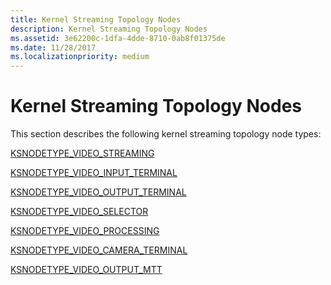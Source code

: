 ```yaml
---
title: Kernel Streaming Topology Nodes
description: Kernel Streaming Topology Nodes
ms.assetid: 3e62200c-1dfa-4dde-8710-0ab8f01375de
ms.date: 11/28/2017
ms.localizationpriority: medium
---
```


# Kernel Streaming Topology Nodes


This section describes the following kernel streaming topology node types:

[KSNODETYPE\_VIDEO\_STREAMING](ksnodetype-video-streaming.md)

[KSNODETYPE\_VIDEO\_INPUT\_TERMINAL](ksnodetype-video-input-terminal.md)

[KSNODETYPE\_VIDEO\_OUTPUT\_TERMINAL](ksnodetype-video-output-terminal.md)

[KSNODETYPE\_VIDEO\_SELECTOR](ksnodetype-video-selector.md)

[KSNODETYPE\_VIDEO\_PROCESSING](ksnodetype-video-processing.md)

[KSNODETYPE\_VIDEO\_CAMERA\_TERMINAL](ksnodetype-video-camera-terminal.md)

[KSNODETYPE\_VIDEO\_OUTPUT\_MTT](ksnodetype-video-output-mtt.md)

 

 





